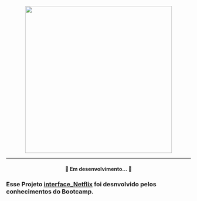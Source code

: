 <div align="center">
    <img src="https://assets.nflxext.com/en_us/layout/ecweb/common/logo-shadow2x.png" width="400px"><hr>
</div>

<h4 align="center">  🚀 Em desenvolvimento...  🚧 </h4>

### Esse Projeto <a href="https://github.com/keelvinreis/bootcamp_webDeveloper/tree/main/Modulo_2/interface_Netflix">interface_Netflix<a> foi desnvolvido pelos conhecimentos do Bootcamp.


